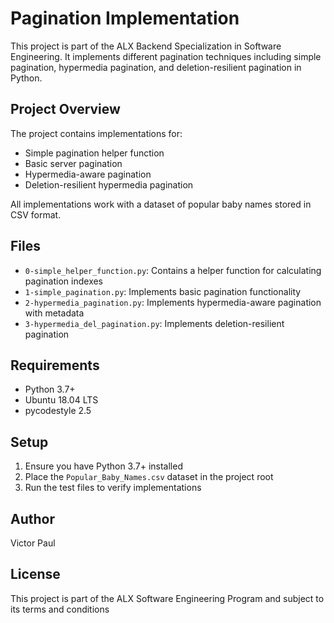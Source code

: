 # Pagination Implementation

This project is part of the ALX Backend Specialization in Software Engineering. It implements different pagination techniques including simple pagination, hypermedia pagination, and deletion-resilient pagination in Python.

## Project Overview

The project contains implementations for:
- Simple pagination helper function
- Basic server pagination
- Hypermedia-aware pagination
- Deletion-resilient hypermedia pagination

All implementations work with a dataset of popular baby names stored in CSV format.

## Files

- `0-simple_helper_function.py`: Contains a helper function for calculating pagination indexes
- `1-simple_pagination.py`: Implements basic pagination functionality
- `2-hypermedia_pagination.py`: Implements hypermedia-aware pagination with metadata
- `3-hypermedia_del_pagination.py`: Implements deletion-resilient pagination

## Requirements

- Python 3.7+
- Ubuntu 18.04 LTS
- pycodestyle 2.5

## Setup

1. Ensure you have Python 3.7+ installed
2. Place the `Popular_Baby_Names.csv` dataset in the project root
3. Run the test files to verify implementations

## Author

Victor Paul

## License

This project is part of the ALX Software Engineering Program and subject to its terms and conditions
